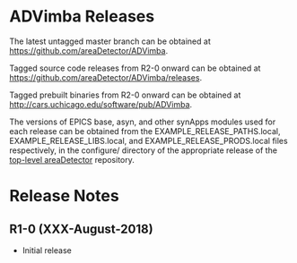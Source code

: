 ADVimba Releases
==================

The latest untagged master branch can be obtained at
https://github.com/areaDetector/ADVimba.

Tagged source code releases from R2-0 onward can be obtained at 
https://github.com/areaDetector/ADVimba/releases.

Tagged prebuilt binaries from R2-0 onward can be obtained at
http://cars.uchicago.edu/software/pub/ADVimba.

The versions of EPICS base, asyn, and other synApps modules used for each release can be obtained from 
the EXAMPLE_RELEASE_PATHS.local, EXAMPLE_RELEASE_LIBS.local, and EXAMPLE_RELEASE_PRODS.local
files respectively, in the configure/ directory of the appropriate release of the 
[top-level areaDetector](https://github.com/areaDetector/areaDetector) repository.


Release Notes
=============

R1-0 (XXX-August-2018)
----
* Initial release
